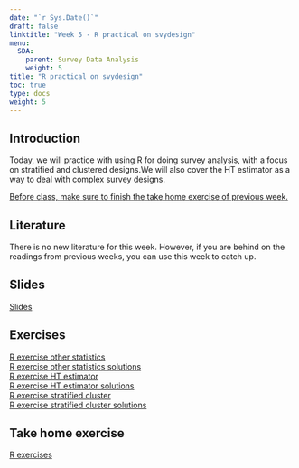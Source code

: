 ```yaml
---
date: "`r Sys.Date()`"
draft: false
linktitle: "Week 5 - R practical on svydesign"
menu:
  SDA:
    parent: Survey Data Analysis
    weight: 5
title: "R practical on svydesign"
toc: true
type: docs
weight: 5
---
```


## Introduction

Today, we will practice with using R for doing survey analysis, with a focus on stratified and clustered designs.We will also cover the HT estimator as a way to deal with complex survey designs.

<ins>Before class, make sure to finish the take home exercise of previous week.</ins>

## Literature

There is no new literature for this week. However, if you are behind on the readings from previous weeks, you can use this week to catch up.

## Slides

[Slides](/files/SDA/lecture_week_41_together.pdf)  

## Exercises

[R exercise other statistics](/files/SDA/class_exercise_week_41(1).pdf)  
[R exercise other statistics solutions](/files/SDA/class_exercise_week_41(1)_answers.Rmd)  
[R exercise HT estimator](/files/SDA/class_exercise_week_41(2).pdf)  
[R exercise HT estimator solutions](/files/SDA/class_exercise_week_41(2)_answers.Rmd)  
[R exercise stratified cluster](/files/SDA/class_exercise_week_41(3).pdf)  
[R exercise stratified cluster solutions](/files/SDA/class_exercise_week_41(3)_answers.Rmd)  

## Take home exercise
[R exercises](/files/SDA/take_home_exercise_week_41.pdf)  
